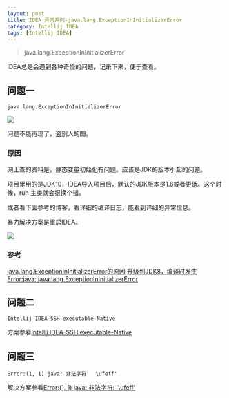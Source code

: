 ```yaml
---
layout: post
title: IDEA 异常系列-java.lang.ExceptionInInitializerError
category: Intellij IDEA 
tags: [Intellij IDEA]
---
```


>java.lang.ExceptionInInitializerError

IDEA总是会遇到各种奇怪的问题，记录下来，便于查看。

## 问题一
`java.lang.ExceptionInInitializerError`

![](https://oscimg.oschina.net/oscnet/f3abb7647518cc671ea851a89730c07f1e2.jpg)

问题不能再现了，盗别人的图。


### 原因
网上查的资料是，静态变量初始化有问题。应该是JDK的版本引起的问题。

项目里用的是JDK10，IDEA导入项目后，默认的JDK版本是1.6或者更低。这个时候，run 主类就会报换个错。

或者看下面参考的博客，看详细的编译日志，能看到详细的异常信息。

暴力解决方案是重启IDEA。

![](https://oscimg.oschina.net/oscnet/160ca83975a0194fa2f5560cd72f245c467.jpg)

### 参考
[java.lang.ExceptionInInitializerError的原因](https://blog.csdn.net/fykhlp/article/details/6236316)
[升级到JDK8，编译时发生 Error:java: java.lang.ExceptionInInitializerError](https://www.cnblogs.com/zhoukedou/p/7007972.html)

## 问题二

`Intellij IDEA-SSH executable-Native`

方案参看[Intellij IDEA-SSH executable-Native](https://blog.csdn.net/rickyit/article/details/78419590)

## 问题三

`Error:(1, 1) java: 非法字符: '\ufeff'`

解决方案参看[Error:(1, 1) java: 非法字符: '\ufeff'](https://blog.csdn.net/rickyit/article/details/75353843)